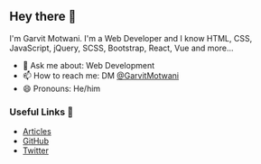 ## Hey there 👋
I'm Garvit Motwani. I'm a Web Developer and I know HTML, CSS, JavaScript, jQuery, SCSS, Bootstrap, React, Vue and more...
- 💬 Ask me about: Web Development
- 📫 How to reach me: DM [@GarvitMotwani](https://twitter.com/GarvitMotwani)
- 😄 Pronouns: He/him
### Useful Links 💙
- [Articles](https://dev.to/garvitmotwani)
- [GitHub](https://github.com/code-with-garvit/)
- [Twitter](https://twitter.com/GarvitMotwani)
